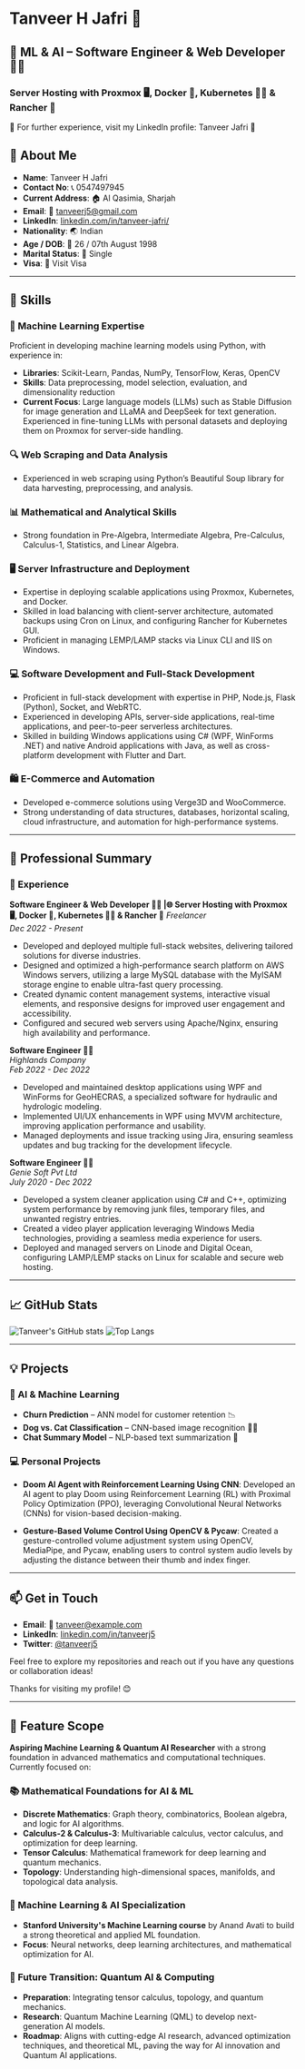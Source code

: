 # Tanveer H Jafri 🌟
## 🤖 ML & AI – Software Engineer & Web Developer 👨‍💻
### Server Hosting with Proxmox 🖥️, Docker 🐳, Kubernetes 🧑‍💻 & Rancher 🐄

🔗 For further experience, visit my LinkedIn profile: Tanveer Jafri 🚀

## 📌 About Me

- **Name**: Tanveer H Jafri
- **Contact No**: 📞 0547497945
- **Current Address**: 🏠 Al Qasimia, Sharjah
- **Email**: 📧 [tanveerj5@gmail.com](mailto:tanveerj5@gmail.com)
- **LinkedIn**: [linkedin.com/in/tanveer-jafri/](https://linkedin.com/in/tanveer-jafri/)
- **Nationality**: 🌏 Indian
- **Age / DOB**: 🎂 26 / 07th August 1998
- **Marital Status**: 💍 Single
- **Visa**: 🛂 Visit Visa

---

## 🔧 Skills

### 🤖 Machine Learning Expertise
Proficient in developing machine learning models using Python, with experience in:
- **Libraries**: Scikit-Learn, Pandas, NumPy, TensorFlow, Keras, OpenCV
- **Skills**: Data preprocessing, model selection, evaluation, and dimensionality reduction
- **Current Focus**: Large language models (LLMs) such as Stable Diffusion for image generation and LLaMA and DeepSeek for text generation. Experienced in fine-tuning LLMs with personal datasets and deploying them on Proxmox for server-side handling.

### 🔍 Web Scraping and Data Analysis
- Experienced in web scraping using Python’s Beautiful Soup library for data harvesting, preprocessing, and analysis.

### 📊 Mathematical and Analytical Skills
- Strong foundation in Pre-Algebra, Intermediate Algebra, Pre-Calculus, Calculus-1, Statistics, and Linear Algebra.

### 🖥️ Server Infrastructure and Deployment
- Expertise in deploying scalable applications using Proxmox, Kubernetes, and Docker.
- Skilled in load balancing with client-server architecture, automated backups using Cron on Linux, and configuring Rancher for Kubernetes GUI.
- Proficient in managing LEMP/LAMP stacks via Linux CLI and IIS on Windows.

### 💻 Software Development and Full-Stack Development
- Proficient in full-stack development with expertise in PHP, Node.js, Flask (Python), Socket, and WebRTC.
- Experienced in developing APIs, server-side applications, real-time applications, and peer-to-peer serverless architectures.
- Skilled in building Windows applications using C# (WPF, WinForms .NET) and native Android applications with Java, as well as cross-platform development with Flutter and Dart.

### 🛍️ E-Commerce and Automation
- Developed e-commerce solutions using Verge3D and WooCommerce.
- Strong understanding of data structures, databases, horizontal scaling, cloud infrastructure, and automation for high-performance systems.

---

## 📜 Professional Summary

### 🏢 Experience

**Software Engineer & Web Developer 👨‍💻 |🌐 Server Hosting with Proxmox 🖥️, Docker 🐳, Kubernetes 🧑‍💻 & Rancher 🐄**
*Freelancer*  
*Dec 2022 - Present*
- Developed and deployed multiple full-stack websites, delivering tailored solutions for diverse industries.
- Designed and optimized a high-performance search platform on AWS Windows servers, utilizing a large MySQL database with the MyISAM storage engine to enable ultra-fast query processing.
- Created dynamic content management systems, interactive visual elements, and responsive designs for improved user engagement and accessibility.
- Configured and secured web servers using Apache/Nginx, ensuring high availability and performance.

**Software Engineer 👨‍💻**  
*Highlands Company*  
*Feb 2022 - Dec 2022*
- Developed and maintained desktop applications using WPF and WinForms for GeoHECRAS, a specialized software for hydraulic and hydrologic modeling.
- Implemented UI/UX enhancements in WPF using MVVM architecture, improving application performance and usability.
- Managed deployments and issue tracking using Jira, ensuring seamless updates and bug tracking for the development lifecycle.

**Software Engineer 👨‍💻**  
*Genie Soft Pvt Ltd*  
*July 2020 - Dec 2022*
- Developed a system cleaner application using C# and C++, optimizing system performance by removing junk files, temporary files, and unwanted registry entries.
- Created a video player application leveraging Windows Media technologies, providing a seamless media experience for users.
- Deployed and managed servers on Linode and Digital Ocean, configuring LAMP/LEMP stacks on Linux for scalable and secure web hosting.

---

## 📈 GitHub Stats

![Tanveer's GitHub stats](https://github-readme-stats.vercel.app/api?username=tanveerj5&show_icons=true&theme=radical)
![Top Langs](https://github-readme-stats.vercel.app/api/top-langs/?username=tanveerj5&layout=compact&theme=radical)

---

## 💡 Projects

### 🤖 AI & Machine Learning

- **Churn Prediction** – ANN model for customer retention 📉
- **Dog vs. Cat Classification** – CNN-based image recognition 🐶🐱
- **Chat Summary Model** – NLP-based text summarization 📝

### 💻 Personal Projects

- **Doom AI Agent with Reinforcement Learning Using CNN**: Developed an AI agent to play Doom using Reinforcement Learning (RL) with Proximal Policy Optimization (PPO), leveraging Convolutional Neural Networks (CNNs) for vision-based decision-making.

- **Gesture-Based Volume Control Using OpenCV & Pycaw**: Created a gesture-controlled volume adjustment system using OpenCV, MediaPipe, and Pycaw, enabling users to control system audio levels by adjusting the distance between their thumb and index finger.

---

## 📫 Get in Touch

- **Email**: 📧 [tanveer@example.com](mailto:tanveer@example.com)
- **LinkedIn**: [linkedin.com/in/tanveerj5](https://www.linkedin.com/in/tanveerj5)
- **Twitter**: [@tanveerj5](https://twitter.com/tanveerj5)

Feel free to explore my repositories and reach out if you have any questions or collaboration ideas!

Thanks for visiting my profile! 😊

---

## 🌟 Feature Scope

**Aspiring Machine Learning & Quantum AI Researcher** with a strong foundation in advanced mathematics and computational techniques. Currently focused on:

### 📚 Mathematical Foundations for AI & ML
- **Discrete Mathematics**: Graph theory, combinatorics, Boolean algebra, and logic for AI algorithms.
- **Calculus-2 & Calculus-3**: Multivariable calculus, vector calculus, and optimization for deep learning.
- **Tensor Calculus**: Mathematical framework for deep learning and quantum mechanics.
- **Topology**: Understanding high-dimensional spaces, manifolds, and topological data analysis.

### 🤖 Machine Learning & AI Specialization
- **Stanford University's Machine Learning course** by Anand Avati to build a strong theoretical and applied ML foundation.
- **Focus**: Neural networks, deep learning architectures, and mathematical optimization for AI.

### 🔮 Future Transition: Quantum AI & Computing
- **Preparation**: Integrating tensor calculus, topology, and quantum mechanics.
- **Research**: Quantum Machine Learning (QML) to develop next-generation AI models.
- **Roadmap**: Aligns with cutting-edge AI research, advanced optimization techniques, and theoretical ML, paving the way for AI innovation and Quantum AI applications.
